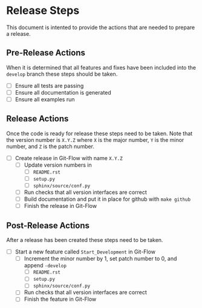 # Release Steps
This document is intented to provide the actions that are needed to prepare a release.

## Pre-Release Actions
When it is determined that all features and fixes have been included into the `develop` branch these steps should be taken.

- [ ] Ensure all tests are passing
- [ ] Ensure all documentation is generated
- [ ] Ensure all examples run

## Release Actions
Once the code is ready for release these steps need to be taken.
Note that the version number is `X.Y.Z` where `X` is the major number, `Y` is the minor number, and `Z` is the patch number.

- [ ] Create release in Git-Flow with name `X.Y.Z`
    - [ ] Update version numbers in
        - [ ] `README.rst`
        - [ ] `setup.py`
        - [ ] `sphinx/source/conf.py`
    - [ ] Run checks that all version interfaces are correct
    - [ ] Build documentation and put it in place for github with `make github`
    - [ ] Finish the release in Git-Flow

## Post-Release Actions
After a release has been created these steps need to be taken.

- [ ] Start a new feature called `Start_Development` in Git-Flow
    - [ ] Increment the minor number by 1, set patch number to 0, and append `-develop`
        - [ ] `README.rst`
        - [ ] `setup.py`
        - [ ] `sphinx/source/conf.py`
    - [ ] Run checks that all version interfaces are correct
    - [ ] Finish the feature in Git-Flow
